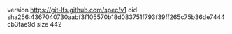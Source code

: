 version https://git-lfs.github.com/spec/v1
oid sha256:4367040730aabf3f105570b18d083751f793f39ff265c75b36de7444cb3fae9d
size 442
